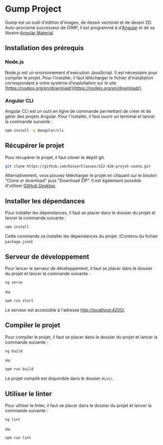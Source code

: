 # Gump Project

Gump est un outil d'édition d'images, de dessin vectoriel et de dessin 2D.
Auto-proclamé successeur de GIMP, il est programmé à d'[Angular](https://angular.io/) et de sa libraire [Angular Material](https://material.angular.io/).

## Installation des prérequis

### Node.js

Node.js est un environnement d'exécution JavaScript. Il est nécessaire pour compiler le projet.
Pour l'installer, il faut télécharger le fichier d'installation correspondant à votre système d'exploitation sur le site [https://nodejs.org/en/download/](https://nodejs.org/en/download/).

### Angular CLI

Angular CLI est un outil en ligne de commande permettant de créer et de gérer des projets Angular.
Pour l'installer, il faut ouvrir un terminal et lancer la commande suivante :
```bash
npm install -g @angular/cli
```

## Récupérer le projet

Pour récupérer le projet, il faut cloner le dépôt git.
```bash
git clone https://github.com/GinierClasses/322-426-projet-sasha.git
```
Alternativement, vous pouvez télécharger le projet en cliquant sur le bouton "Clone or download" puis "Download ZIP".
Il est également possible d'utiliser [GitHub Desktop](https://desktop.github.com/).

## Installer les dépendances

Pour installer les dépendances, il faut se placer dans le dossier du projet et lancer la commande suivante :
```bash
npm install
```
Cette commande va installer les dépendances du projet. (Contenu du fichier `package.json`)

## Serveur de développement

Pour lancer le serveur de développement, il faut se placer dans le dossier du projet et lancer la commande suivante :
```bash
ng serve
```
ou 
```bash
npm run start
```
Le serveur est accessible à l'adresse [http://localhost:4200/](http://localhost:4200/).

## Compiler le projet

Pour compiler le projet, il faut se placer dans le dossier du projet et lancer la commande suivante :
```bash
ng build
```
ou
```bash
npm run build
```
Le projet compilé est disponible dans le dossier `dist/`.

## Utiliser le linter

Pour utiliser le linter, il faut se placer dans le dossier du projet et lancer la commande suivante :
```bash
ng lint
```
ou
```bash
npm run lint
```
